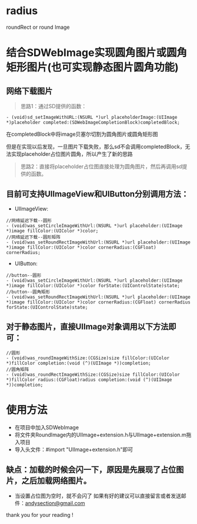 # radius
roundRect or round Image
# 结合SDWebImage实现圆角图片或圆角矩形图片(也可实现静态图片圆角功能)
## 网络下载图片
> 思路1：通过SD提供的函数：

```
- (void)sd_setImageWithURL:(NSURL *)url placeholderImage:(UIImage *)placeholder completed:(SDWebImageCompletionBlock)completedBlock;
```
在completedBlock中将image贝塞尔切割为圆角图片或圆角矩形图

但是在实现以后发现，一旦图片下载失败，那么sd不会调用completedBlock，无法实现placeholder占位图片圆角，所以产生了新的思路

> 思路2：直接将placeholder占位图直接处理为圆角图片，然后再调用sd提供的函数。

## 目前可支持UIImageView和UIButton分别调用方法：
* UIImageView:
```
//网络延迟下载--圆形
- (void)was_setCircleImageWithUrl:(NSURL *)url placeholder:(UIImage *)image fillColor:(UIColor *)color;
//网络延迟下载--圆形矩阵
- (void)was_setRoundRectImageWithUrl:(NSURL *)url placeholder:(UIImage *)image fillColor:(UIColor *)color cornerRadius:(CGFloat) cornerRadius;
```
* UIButton:
```
//button--圆形
- (void)was_setCircleImageWithUrl:(NSURL *)url placeholder:(UIImage *)image fillColor:(UIColor *)color forState:(UIControlState)state;
//button--圆角矩形
- (void)was_setRoundRectImageWithUrl:(NSURL *)url placeholder:(UIImage *)image fillColor:(UIColor *)color cornerRadius:(CGFloat) cornerRadius forState:(UIControlState)state;
```
## 对于静态图片，直接UIImage对象调用以下方法即可：
```
//圆形
- (void)was_roundImageWithSize:(CGSize)size fillColor:(UIColor *)fillColor completion:(void (^)(UIImage *))completion;
//圆角矩阵
- (void)was_roundRectImageWithSize:(CGSize)size fillColor:(UIColor *)fillColor radius:(CGFloat)radius completion:(void (^)(UIImage *))completion;
```
# 使用方法
* 在项目中加入SDWebImage
* 将文件夹RoundImage内的UIImage+extension.h与UIImage+extension.m拖入项目
* 导入头文件：#import "UIImage+extension.h"即可

## 缺点：加载的时候会闪一下，原因是先展现了占位图片，之后加载网络图片。
* 当设置占位图为空时，就不会闪了
如果有好的建议可以直接留言或者发送邮件：andysection@gmail.com

thank you for your reading !

